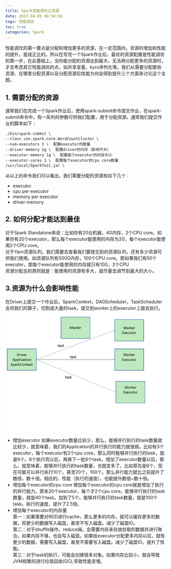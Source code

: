 ```yaml
---
title: Spark性能调优之资源
date: 2017-04-05 08:54:59
tags: 性能调优
toc: true
categories: Spark
---
```

性能调优的第一要点是分配和增加更多的资源，在一定范围内，资源的增加和性能的提升，是成正比的。所以在写完一个Spark作业后，最优的资源配置是性能调优的第一步，在此基础上，当你能分配的资源达到最大，无法再分配更多的资源时，才去考虑其它性能调优的点，如共享变量，kyro序列化等。我们从需要分配那些资源、在哪里分配资源以及分配资源后性能为何会得到提升三个方面来讨论这个主题。
<!-- more -->
## 1. 需要分配的资源 ##
通常我们在完成一个Spark作业后，使用spark-submit命令提交作业，在spark-submit命令中，有一系列的参数可供我们配置，用于分配资源。通常我们提交作业的脚本如下：
```
./bin/spark-submit \
--class con.spark.core.WordCountCluster \
--num-executors 3 \  配置executor的数量
--driver-memory 1g \  配置driver的内存（影响不大）
--executor-memory 1g \  配置每个executor的内存大小
--executor-cores 3 \  配置每个executor的cpu core数量
/usr/local/SparkTest.jar \
```
从以上的命令我们可以看出，我们需要分配的资源有如下几个：
- executor
- cpu per executor
- memory per executor
- driver memory

## 2. 如何分配才能达到最佳 ##
对于Spark Standalone来说：比如你有20台机器，4G内存，2个CPU core。如果你有20个executor，那么每个executor能使用的内存为2G，每个executor能使用2个CPU core。  
对于Yarn资源队列。我们需要去查看我们要提交到的资源队列，还有多少资源可供我们使用。如资源队列有500G内存，100个CPU core。那如果我们有50个executor，那每个executor能使用的内存就只有10G，2个CPU   
资源分配总的原则就是：能使用的资源有多大，就尽量去调节到最大的大小。

## 3.资源为什么会影响性能 ##
在Driver上提交一个作业后，SparkContext，DAGScheduler，TaskScheduler会将我们的算子，切割成大量的task，提交到worker上的executor上面去执行。
![image](Spark性能调优之资源/资源-性能.jpg)
- 增加executor
如果executor数量比较少，那么，能够并行执行的task数量就比较少，就意味着，我们的Application的并行执行的能力就很弱。比如有3个executor，每个executor有2个cpu core，那么同时能够并行执行的task，就是6个。6个执行完以后，再换下一批6个task。增加了executor数量以后，那么，就意味着，能够并行执行的task数量，也就变多了。比如原先是6个，现在可能可以并行执行10个，甚至20个，100个。那么并行能力就比之前提升了数倍，数十倍。相应的，性能（执行的速度），也能提升数倍~数十倍。
- 增加每个executor的cpu core
增加每个executor的cpu core就是增加了执行的并行能力。原本20个executor，每个才2个cpu core。能够并行执行的task数量，就是40个task。加到了5个。能够并行执行的task数量，就是100个task。执行的速度，提升了2.5倍。
- 增加每个executor的内存量   
第一：如果需要对RDD进行cache，那么更多的内存，就可以缓存更多的数据，将更少的数据写入磁盘，甚至不写入磁盘。减少了磁盘IO。   
第二：对于shuffle操作，reduce端，会需要内存来存放拉取的数据并进行聚合。如果内存不够，也会写入磁盘。如果给executor分配更多内存以后，就有更少的数据，需要写入磁盘，甚至不需要写入磁盘。减少了磁盘IO，提升了性能。  
第三：对于task的执行，可能会创建很多对象。如果内存比较小，就会导致JVM频繁的进行垃圾回收(GC),导致性能变慢。
